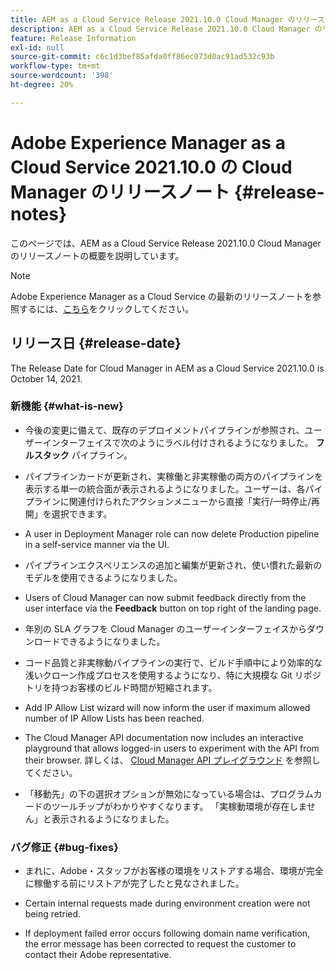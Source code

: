 ```yaml
---
title: AEM as a Cloud Service Release 2021.10.0 Cloud Manager のリリースノート
description: AEM as a Cloud Service Release 2021.10.0 Cloud Manager のリリースノート
feature: Release Information
exl-id: null
source-git-commit: c6c1d3bef85afda0ff86ec073d0ac91ad532c93b
workflow-type: tm+mt
source-wordcount: '398'
ht-degree: 20%

---
```


# Adobe Experience Manager as a Cloud Service 2021.10.0 の Cloud Manager のリリースノート {#release-notes}

このページでは、AEM as a Cloud Service Release 2021.10.0 Cloud Manager のリリースノートの概要を説明しています。

>[!NOTE]
>Adobe Experience Manager as a Cloud Service の最新のリリースノートを参照するには、[こちら](https://experienceleague.adobe.com/docs/experience-manager-cloud-service/release-notes/release-notes/release-notes-current.html?lang=ja)をクリックしてください。

## リリース日 {#release-date}

The Release Date for Cloud Manager in AEM as a Cloud Service 2021.10.0 is October 14, 2021.


### 新機能 {#what-is-new}

* 今後の変更に備えて、既存のデプロイメントパイプラインが参照され、ユーザーインターフェイスで次のようにラベル付けされるようになりました。 **フルスタック** パイプライン。

* パイプラインカードが更新され、実稼働と非実稼働の両方のパイプラインを表示する単一の統合面が表示されるようになりました。ユーザーは、各パイプラインに関連付けられたアクションメニューから直接「実行/一時停止/再開」を選択できます。

* A user in Deployment Manager role can now delete Production pipeline in a self-service manner via the UI.

* パイプラインエクスペリエンスの追加と編集が更新され、使い慣れた最新のモデルを使用できるようになりました。

* Users of Cloud Manager can now submit feedback directly from the user interface via the **Feedback** button on top right of the landing page.

* 年別の SLA グラフを Cloud Manager のユーザーインターフェイスからダウンロードできるようになりました。

* コード品質と非実稼動パイプラインの実行で、ビルド手順中により効率的な浅いクローン作成プロセスを使用するようになり、特に大規模な Git リポジトリを持つお客様のビルド時間が短縮されます。

* Add IP Allow List wizard will now inform the user if maximum allowed number of IP Allow Lists has been reached.

* The Cloud Manager API documentation now includes an interactive playground that allows logged-in users to experiment with the API from their browser. 詳しくは、 [Cloud Manager API プレイグラウンド](https://www.adobe.io/experience-cloud/cloud-manager/reference/playground/) を参照してください。

* 「移動先」の下の選択オプションが無効になっている場合は、プログラムカードのツールチップがわかりやすくなります。 「実稼動環境が存在しません」と表示されるようになりました。

### バグ修正 {#bug-fixes}

* まれに、Adobe・スタッフがお客様の環境をリストアする場合、環境が完全に稼働する前にリストアが完了したと見なされました。

* Certain internal requests made during environment creation were not being retried.

* If deployment failed error occurs following domain name verification, the error message has been corrected to request the customer to contact their Adobe representative.

